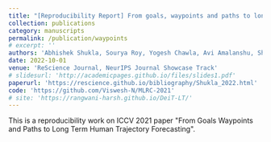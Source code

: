 ```yaml
---
title: "[Reproducibility Report] From goals, waypoints and paths to longterm human trajectory forecasting"
collection: publications
category: manuscripts
permalink: /publication/waypoints
# excerpt: ''
authors: 'Abhishek Shukla, Sourya Roy, Yogesh Chawla, Avi Amalanshu, Shubhendu Pandey, Rudransh Agrawal, Aditya Uppal, Viswesh N, Pradipto Mondal, Anubhab Dasgupta, and Debashis Chakravarty'
date: 2022-10-01
venue: 'ReScience Journal, NeurIPS Journal Showcase Track'
# slidesurl: 'http://academicpages.github.io/files/slides1.pdf'
paperurl: 'https://rescience.github.io/bibliography/Shukla_2022.html'
code: 'https://github.com/Viswesh-N/MLRC-2021'
# site: 'https://rangwani-harsh.github.io/DeiT-LT/'
---
```


This is a reproducibility work on ICCV 2021 paper "From Goals Waypoints and Paths to Long Term Human Trajectory Forecasting".
